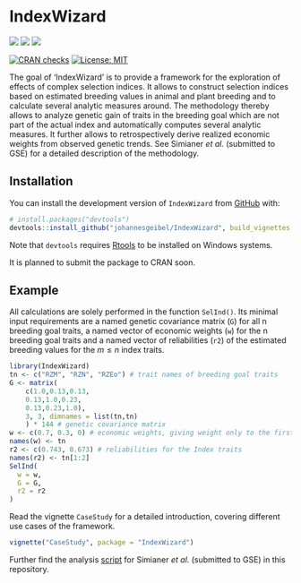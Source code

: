 
<!-- README.md is generated from README.Rmd. Please edit that file -->

# IndexWizard

<!-- badges: start -->

[![](https://img.shields.io/badge/doi-https://doi.org/10.5281/zenodo.6977265-blue.svg)](https://doi.org/https://doi.org/10.5281/zenodo.6977265)
[![](https://img.shields.io/badge/devel%20version-0.1.3.2-blue.svg)](https://github.com/johannesgeibel/IndexWizard)
[![](https://www.r-pkg.org/badges/version/IndexWizard?color=orange)](https://cran.r-project.org/package=IndexWizard)

[![CRAN
checks](https://cranchecks.info/badges/summary/IndexWizard)](https://cran.r-project.org/web/checks/check_results_IndexWizard.html)
[![License:
MIT](https://img.shields.io/badge/license-MIT-blue.svg)](https://cran.r-project.org/web/licenses/MIT)

<!-- badges: end -->

The goal of ‘IndexWizard’ is to provide a framework for the exploration
of effects of complex selection indices. It allows to construct
selection indices based on estimated breeding values in animal and plant
breeding and to calculate several analytic measures around. The
methodology thereby allows to analyze genetic gain of traits in the
breeding goal which are not part of the actual index and automatically
computes several analytic measures. It further allows to retrospectively
derive realized economic weights from observed genetic trends. See
Simianer *et al.* (submitted to GSE) for a detailed description of the
methodology.

## Installation

You can install the development version of `IndexWizard` from
[GitHub](https://github.com/) with:

``` r
# install.packages("devtools")
devtools::install_github("johannesgeibel/IndexWizard", build_vignettes = TRUE)
```

Note that `devtools` requires
[Rtools](https://cran.r-project.org/bin/windows/Rtools/) to be installed
on Windows systems.

It is planned to submit the package to CRAN soon.

## Example

All calculations are solely performed in the function `SelInd()`. Its
minimal input requirements are a named genetic covariance matrix (`G`)
for all n breeding goal traits, a named vector of economic weights (`w`)
for the n breeding goal traits and a named vector of reliabilities
(`r2`) of the estimated breeding values for the $m \le n$ index traits.

``` r
library(IndexWizard)
tn <- c("RZM", "RZN", "RZEo") # trait names of breeding goal traits
G <- matrix(
    c(1.0,0.13,0.13,
    0.13,1.0,0.23,
    0.13,0.23,1.0),
    3, 3, dimnames = list(tn,tn)
    ) * 144 # genetic covariance matrix
w <- c(0.7, 0.3, 0) # economic weights, giving weight only to the first two traits
names(w) <- tn
r2 <- c(0.743, 0.673) # reliabilities for the Index traits
names(r2) <- tn[1:2]
SelInd(
  w = w,
  G = G,
  r2 = r2
)
```

Read the vignette `CaseStudy` for a detailed introduction, covering
different use cases of the framework.

``` r
vignette("CaseStudy", package = "IndexWizard")
```

Further find the analysis
[script](https://github.com/johannesgeibel/IndexWizard/blob/main/scripts/makePlots.r)
for Simianer *et al.* (submitted to GSE) in this repository.
